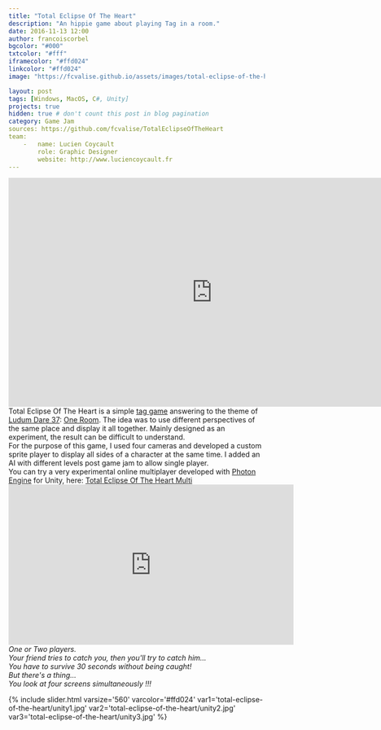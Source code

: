 ```yaml
---
title: "Total Eclipse Of The Heart"
description: "An hippie game about playing Tag in a room."
date: 2016-11-13 12:00
author: francoiscorbel
bgcolor: "#000"
txtcolor: "#fff"
iframecolor: "#ffd024"
linkcolor: "#ffd024"
image: "https://fcvalise.github.io/assets/images/total-eclipse-of-the-heart/project.gif"

layout: post
tags: [Windows, MacOS, C#, Unity]
projects: true
hidden: true # don't count this post in blog pagination
category: Game Jam
sources: https://github.com/fcvalise/TotalEclipseOfTheHeart
team:
    -   name: Lucien Coycault
        role: Graphic Designer
        website: http://www.luciencoycault.fr
---
```

<div class="general-margin">
    <div style="text-align:center;width:100%;">
        <iframe class="unity" style="width:800px;" src="https://itch.io/embed/105258" width="800" height="450" scrolling="no" frameborder="0"></iframe>
    </div>
</div>

<div class="text justify general-margin">
    Total Eclipse Of The Heart is a simple <a alt="https://en.wikipedia.org/wiki/Tag_(game)" href="https://en.wikipedia.org/wiki/Tag_(game)" target="_blank">tag game</a>
    answering to the theme of <a alt="http://ludumdare.com/compo/ludum-dare-37/?action=preview&uid=60115" href="http://ludumdare.com/compo/ludum-dare-37/?action=preview&uid=60115" target="_blank">Ludum Dare 37</a>: 
    <a alt="http://ludumdare.com/compo/ludum-dare-37/" href="http://ludumdare.com/compo/ludum-dare-37/" target="_blank">One Room</a>.
    The idea was to use different perspectives of the same place and display it all together. Mainly designed as an experiment,
    the result can be difficult to understand.
</div>

<div class="text justify general-margin">
    For the purpose of this game, I used four cameras and developed a custom sprite player to display all sides of a character at the
    same time. I added an AI with different levels post game jam to allow single player.
</div>

<div class="text justify general-margin">
    You can try a very experimental online multiplayer developed with <a alt="https://www.photonengine.com" href="https://www.photonengine.com" target="_blank">Photon Engine</a> for Unity, here:
    <a alt="https://octostudio.itch.io/total-eclipse-of-the-heart-multi" href="https://octostudio.itch.io/total-eclipse-of-the-heart-multi?secret=xOErAE5klDwmWs0WkIggNDEfDvU" target="blank">Total Eclipse Of The Heart Multi</a>
</div>

<div class="video general-margin">
    <iframe width="560px" height="315px" src="https://www.youtube.com/embed/9OkViJzYrWI?modestbranding=1&autohide=1&showinfo=0&controls=0&rel=0" frameborder="0" allowfullscreen></iframe>
</div>

<div class="text general-margin"><i>
One or Two players.<br>
Your friend tries to catch you, then you'll try to catch him...<br>
You have to survive 30 seconds without being caught!<br>
But there's a thing...<br>
You look at four screens simultaneously !!!<br>
</i></div>

{% include slider.html varsize='560' varcolor='#ffd024' var1='total-eclipse-of-the-heart/unity1.jpg' var2='total-eclipse-of-the-heart/unity2.jpg' var3='total-eclipse-of-the-heart/unity3.jpg' %}

